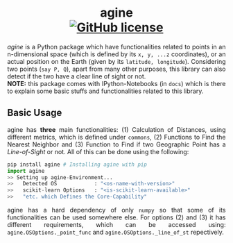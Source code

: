 <h1 align="center">agine <br>
<a href="https://github.com/ZenithClown/agine/blob/master/LICENSE"><img alt="GitHub license" src="https://img.shields.io/github/license/ZenithClown/agine?style=plastic"></a>
</h1>

<p align="justify"><i>agine</i> is a Python package which have functionalities related to points in an n-dimensional space (which is defined by its <code>x, y, ...z</code> coordinates), or an actual position on the Earth (given by its <code>latitude, longitude</code>). Considering two points (<code>say P, Q</code>), apart from many other purposes, this library can also detect if the two have a clear line of sight or not. <br>
  <b>NOTE:</b> this package comes with IPython-Notebooks (in <code>docs</code>) which is there to explain some basic stuffs and functionalities related to this library.
</p>

## Basic Usage

<p align="justify">agine has <b>three</b> main functionalities: (1) Calculation of Distances, using different metrics, which is defined under <code>commons</code>, (2) Functions to Find the Nearest Neighbor and (3) Function to Find if two Geographic Point has a <i>Line-of-Sight</i> or not. All of this can be done using the following:</p>

```python
pip install agine # Installing agine with pip
import agine
>> Setting up agine-Environment...
>>   Detected OS            : "<os-name-with-version>"
>>   scikit-learn Options   : "<is-scikit-learn-available>"
>>   "etc. which Defines the Core-Capability"
```

<p align="justify">agine has a hard dependency of only <code>numpy</code> so that some of its functionalities can be used somewhere else. For options (2) and (3) it has different requirements, which can be accessed using: <code>agine.OSOptions._point_func</code> and <code>agine.OSOptions._line_of_st</code> repectively.</p>

